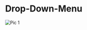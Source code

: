 # Drop-Down-Menu
![Pic 1](https://user-images.githubusercontent.com/97586849/179493742-cee135fb-ae6d-4ac7-9159-dc5a65e779e6.png)
